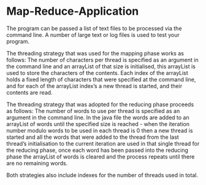 # Map-Reduce-Application
 The program can be passed a list of text files to be processed via the command line. A number of large text or log files is used to test your program. 
 
 The threading strategy that was used for the mapping phase works as follows: The number 
of characters per thread is specified as an argument in the command line and an arrayList of that 
size is initialised, this arrayList is used to store the characters of the contents. Each index of the 
arrayList holds a fixed length of characters that were specified at the command line, and for each of 
the arrayList index’s a new thread is started, and their contents are read.

The threading strategy that was adopted for the reducing phase proceeds as follows: The 
number of words to use per thread is specified as an argument in the command line. In the java file 
the words are added to an arrayList of words until the specified size is reached - when the iteration 
number modulo words to be used in each thread is 0 then a new thread is started and all the words 
that were added to the thread from the last thread’s initialisation to the current iteration are used in 
that single thread for the reducing phase, once each word has been passed into the reducing phase 
the arrayList of words is cleared and the process repeats until there are no remaining words.

Both strategies also include indexes for the number of threads used in total. 
